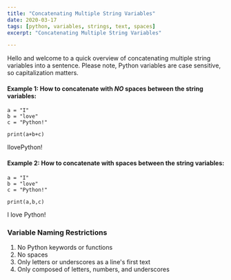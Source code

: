 ```yaml
---
title: "Concatenating Multiple String Variables"
date: 2020-03-17
tags: [python, variables, strings, text, spaces]
excerpt: "Concatenating Multiple String Variables"

---
```


Hello and welcome to a quick overview of concatenating multiple string variables into a sentence. Please note, Python variables are case sensitive, so capitalization matters.

#### Example 1: How to concatenate with _NO_ spaces between the string variables:

```
a = "I"
b = "love"
c = "Python!"

print(a+b+c)
```
IlovePython!

#### Example 2: How to concatenate with spaces between the string variables:

```
a = "I"
b = "love"
c = "Python!"

print(a,b,c)
```
I love Python!

### Variable Naming Restrictions
1. No Python keywords or functions
2. No spaces
3. Only letters or underscores as a line's first text
4. Only composed of letters, numbers, and underscores
